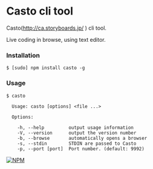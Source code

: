 Casto cli tool
================

Casto(http://ca.storyboards.jp/ ) cli tool.

Live coding in browse, using text editor.

### Installation

```
$ [sudo] npm install casto -g
```

### Usage

```
$ casto

  Usage: casto [options] <file ...>

  Options:

    -h, --help         output usage information
    -V, --version      output the version number
    -b, --browse       automatically opens a browser
    -s, --stdin        STDIN are passed to Casto
    -p, --port [port]  Port number. (default: 9992)
```

[![NPM](https://nodei.co/npm/yo-tokyorain.png?compact=true)](https://nodei.co/npm/yo-tokyorain/)
